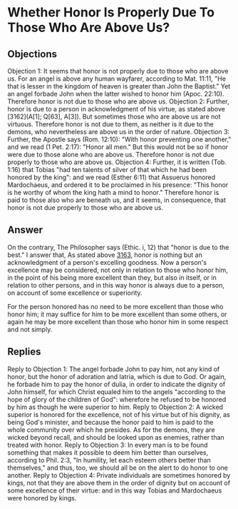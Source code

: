 # Whether Honor Is Properly Due To Those Who Are Above Us?
## Objections
Objection 1: It seems that honor is not properly due to those who are above us. For an angel is above any human wayfarer, according to Mat. 11:11, "He that is lesser in the kingdom of heaven is greater than John the Baptist." Yet an angel forbade John when the latter wished to honor him (Apoc. 22:10). Therefore honor is not due to those who are above us.
Objection 2: Further, honor is due to a person in acknowledgment of his virtue, as stated above [3162](A[1]; Q[63], A[3]). But sometimes those who are above us are not virtuous. Therefore honor is not due to them, as neither is it due to the demons, who nevertheless are above us in the order of nature.
Objection 3: Further, the Apostle says (Rom. 12:10): "With honor preventing one another," and we read (1 Pet. 2:17): "Honor all men." But this would not be so if honor were due to those alone who are above us. Therefore honor is not due properly to those who are above us.
Objection 4: Further, it is written (Tob. 1:16) that Tobias "had ten talents of silver of that which he had been honored by the king": and we read (Esther 6:11) that Assuerus honored Mardochaeus, and ordered it to be proclaimed in his presence: "This honor is he worthy of whom the king hath a mind to honor." Therefore honor is paid to those also who are beneath us, and it seems, in consequence, that honor is not due properly to those who are above us.
## Answer
On the contrary, The Philosopher says (Ethic. i, 12) that "honor is due to the best."
I answer that, As stated above [3163](A[1]), honor is nothing but an acknowledgment of a person's excelling goodness. Now a person's excellence may be considered, not only in relation to those who honor him, in the point of his being more excellent than they, but also in itself, or in relation to other persons, and in this way honor is always due to a person, on account of some excellence or superiority.

For the person honored has no need to be more excellent than those who honor him; it may suffice for him to be more excellent than some others, or again he may be more excellent than those who honor him in some respect and not simply.
## Replies
Reply to Objection 1: The angel forbade John to pay him, not any kind of honor, but the honor of adoration and latria, which is due to God. Or again, he forbade him to pay the honor of dulia, in order to indicate the dignity of John himself, for which Christ equaled him to the angels "according to the hope of glory of the children of God": wherefore he refused to be honored by him as though he were superior to him.
Reply to Objection 2: A wicked superior is honored for the excellence, not of his virtue but of his dignity, as being God's minister, and because the honor paid to him is paid to the whole community over which he presides. As for the demons, they are wicked beyond recall, and should be looked upon as enemies, rather than treated with honor.
Reply to Objection 3: In every man is to be found something that makes it possible to deem him better than ourselves, according to Phil. 2:3, "In humility, let each esteem others better than themselves," and thus, too, we should all be on the alert to do honor to one another.
Reply to Objection 4: Private individuals are sometimes honored by kings, not that they are above them in the order of dignity but on account of some excellence of their virtue: and in this way Tobias and Mardochaeus were honored by kings.